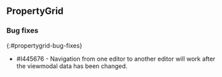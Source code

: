 ## PropertyGrid   

### Bug fixes
{:#propertygrid-bug-fixes}

* \#I445676 - Navigation from one editor to another editor will work after the viewmodal data has been changed. 